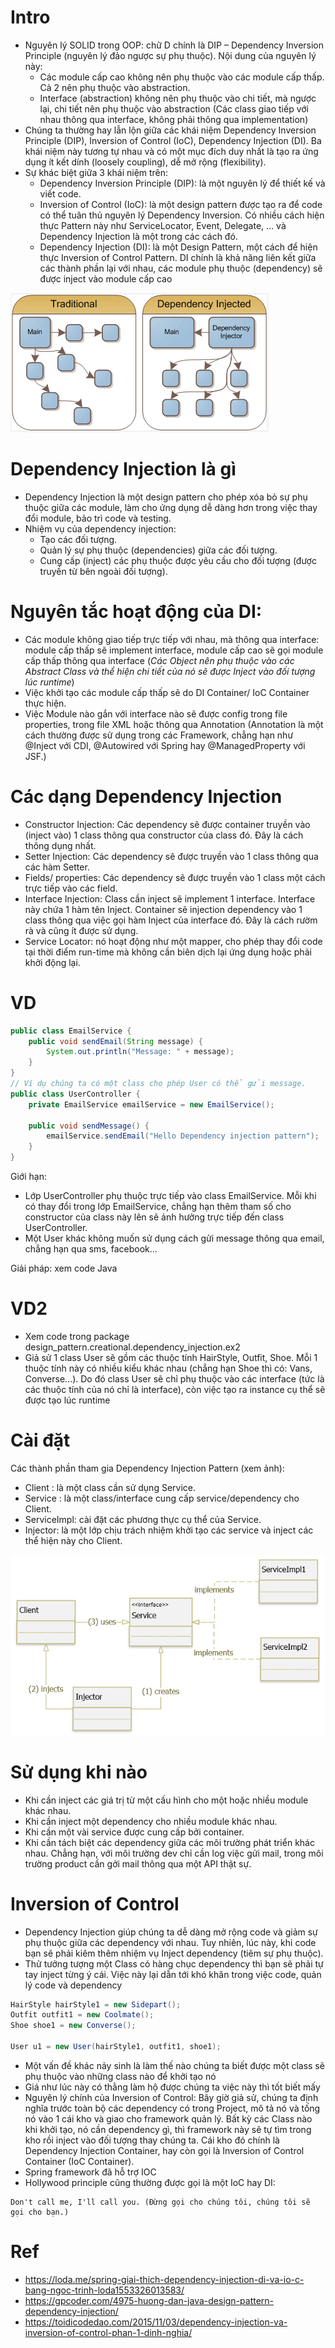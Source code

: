# Intro
- Nguyên lý SOLID trong OOP: chữ D chính là DIP – Dependency Inversion Principle (nguyên lý đảo ngược sự phụ thuộc). Nội dung của nguyên lý này:
  + Các module cấp cao không nên phụ thuộc vào các module cấp thấp. Cả 2 nên phụ thuộc vào abstraction.
  + Interface (abstraction) không nên phụ thuộc vào chi tiết, mà ngược lại, chi tiết nên phụ thuộc vào abstraction (Các class giao tiếp với nhau thông qua interface, không phải thông qua implementation)
- Chúng ta thường hay lẫn lộn giữa các khái niệm Dependency Inversion Principle (DIP), Inversion of Control (IoC), Dependency Injection (DI). Ba khái niệm này tương tự nhau và có một mục đích duy nhất là tạo ra ứng dụng ít kết dính (loosely coupling), dễ mở rộng (flexibility).
- Sự khác biệt giữa 3 khái niệm trên:
  + Dependency Inversion Principle (DIP): là một nguyên lý để thiết kế và viết code.
  + Inversion of Control (IoC): là một design pattern được tạo ra để code có thể tuân thủ nguyên lý Dependency Inversion. Có nhiều cách hiện thực Pattern này như ServiceLocator, Event, Delegate, … và Dependency Injection là một trong các cách đó.
  + Dependency Injection (DI): là một Design Pattern, một cách để hiện thực Inversion of Control Pattern. DI chính là khả năng liên kết giữa các thành phần lại với nhau, các module phụ thuộc (dependency) sẽ được inject vào module cấp cao

![Dependency injection intro](./Dependency-injection-intro.png)

# Dependency Injection là gì
- Dependency Injection là một design pattern cho phép xóa bỏ sự phụ thuộc giữa các module, làm cho ứng dụng dễ dàng hơn trong việc thay đổi module, bảo trì code và testing.
- Nhiệm vụ của dependency injection:
  + Tạo các đối tượng.
  + Quản lý sự phụ thuộc (dependencies) giữa các đối tượng.
  + Cung cấp (inject) các phụ thuộc được yêu cầu cho đối tượng (được truyền từ bên ngoài đối tượng).

# Nguyên tắc hoạt động của DI:
- Các module không giao tiếp trực tiếp với nhau, mà thông qua interface: module cấp thấp sẽ implement interface, module cấp cao sẽ gọi module cấp thấp thông qua interface (_Các Object nên phụ thuộc vào các Abstract Class và thể hiện chi tiết của nó sẽ được Inject vào đối tượng lúc runtime_)
- Việc khởi tạo các module cấp thấp sẽ do DI Container/ IoC Container thực hiện.
- Việc Module nào gắn với interface nào sẽ được config trong file properties, trong file XML hoặc thông qua Annotation (Annotation là một cách thường được sử dụng trong các Framework, chẳng hạn như @Inject với CDI, @Autowired với Spring hay @ManagedProperty với JSF.)

# Các dạng Dependency Injection
- Constructor Injection: Các dependency sẽ được container truyền vào (inject vào) 1 class thông qua constructor của class đó. Đây là cách thông dụng nhất.
- Setter Injection: Các dependency sẽ được truyền vào 1 class thông qua các hàm Setter.
- Fields/ properties: Các dependency sẽ được truyền vào 1 class một cách trực tiếp vào các field.
- Interface Injection: Class cần inject sẽ implement 1 interface. Interface này chứa 1 hàm tên Inject. Container sẽ injection dependency vào 1 class thông qua việc gọi hàm Inject của interface đó. Đây là cách rườm rà và cũng ít được sử dụng.
- Service Locator: nó hoạt động như một mapper, cho phép thay đổi code tại thời điểm run-time mà không cần biên dịch lại ứng dụng hoặc phải khởi động lại.

# VD
```java
public class EmailService {
    public void sendEmail(String message) {
        System.out.println("Message: " + message);
    }
}
// Ví dụ chúng ta có một class cho phép User có thể gửi message.
public class UserController {
    private EmailService emailService = new EmailService();

    public void sendMessage() {
        emailService.sendEmail("Hello Dependency injection pattern");
    }
}
```
Giới hạn:
- Lớp UserController phụ thuộc trực tiếp vào class EmailService. Mỗi khi có thay đổi trong lớp EmailService, chẳng hạn thêm tham số cho constructor của class này lên sẽ ảnh hưởng trực tiếp đến class UserController.
- Một User khác không muốn sử dụng cách gửi message thông qua email, chẳng hạn qua sms, facebook...

Giải pháp: xem code Java

# VD2
- Xem code trong package design_pattern.creational.dependency_injection.ex2
- Giả sử 1 class User sẽ gồm các thuộc tính HairStyle, Outfit, Shoe. Mỗi 1 thuộc tính này có nhiều kiểu khác nhau (chẳng hạn Shoe thì có: Vans, Converse...). Do đó class User sẽ chỉ phụ thuộc vào các interface (tức là các thuộc tính của nó chỉ là interface), còn việc tạo ra instance cụ thể sẽ được tạo lúc runtime

# Cài đặt
Các thành phần tham gia Dependency Injection Pattern (xem ảnh):
- Client : là một class cần sử dụng Service.
- Service : là một class/interface cung cấp service/dependency cho Client.
- ServiceImpl: cài đặt các phương thực cụ thể của Service.
- Injector: là một lớp chịu trách nhiệm khởi tạo các service và inject các thể hiện này cho Client.

![Dependency injection diagram](./design-patterns-dependency-injection-diagram.png)

# Sử dụng khi nào
- Khi cần inject các giá trị từ một cấu hình cho một hoặc nhiều module khác nhau.
- Khi cần inject một dependency cho nhiều module khác nhau.
- Khi cần một vài service được cung cấp bởi container.
- Khi cần tách biệt các dependency giữa các môi trường phát triển khác nhau. Chẳng hạn, với môi trường dev chỉ cần log việc gửi mail, trong môi trường product cần gởi mail thông qua một API thật sự.

# Inversion of Control
- Dependency Injection giúp chúng ta dễ dàng mở rộng code và giảm sự phụ thuộc giữa các dependency với nhau. Tuy nhiên, lúc này, khi code bạn sẽ phải kiêm thêm nhiệm vụ Inject dependency (tiêm sự phụ thuộc).
- Thử tưởng tượng một Class có hàng chục dependency thì bạn sẽ phải tự tay inject từng ý cái. Việc này lại dẫn tới khó khăn trong việc code, quản lý code và dependency
```java
HairStyle hairStyle1 = new Sidepart();
Outfit outfit1 = new Coolmate();
Shoe shoe1 = new Converse();

User u1 = new User(hairStyle1, outfit1, shoe1);
```
- Một vấn đề khác nảy sinh là làm thế nào chúng ta biết được một class sẽ phụ thuộc vào những class nào để khởi tạo nó
- Giá như lúc này có thằng làm hộ được chúng ta việc này thì tốt biết mấy
- Nguyên lý chính của Inversion of Control: Bây giờ giả sử, chúng ta định nghĩa trước toàn bộ các dependency có trong Project, mô tả nó và tống nó vào 1 cái kho và giao cho framework quản lý. Bất kỳ các Class nào khi khởi tạo, nó cần dependency gì, thì framework này sẽ tự tìm trong kho rồi inject vào đối tượng thay chúng ta. Cái kho đó chính là Dependency Injection Container, hay còn gọi là Inversion of Control Container (IoC Container).
- Spring framework đã hỗ trợ IOC
- Hollywood principle cũng thường được gọi là một IoC hay DI:
```
Don't call me, I'll call you. (Đừng gọi cho chúng tôi, chúng tôi sẽ gọi cho bạn.)
```

# Ref
- https://loda.me/spring-giai-thich-dependency-injection-di-va-io-c-bang-ngoc-trinh-loda1553326013583/
- https://gpcoder.com/4975-huong-dan-java-design-pattern-dependency-injection/
- https://toidicodedao.com/2015/11/03/dependency-injection-va-inversion-of-control-phan-1-dinh-nghia/
